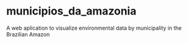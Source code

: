 # municipios_da_amazonia
A web aplication to visualize environmental data by municipality in the Brazilian Amazon
